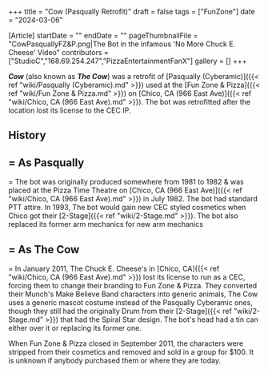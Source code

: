 +++
title = "Cow (Pasqually Retrofit)"
draft = false
tags = ["FunZone"]
date = "2024-03-06"

[Article]
startDate = ""
endDate = ""
pageThumbnailFile = "CowPasquallyFZ&P.png|The Bot in the infamous 'No More Chuck E. Cheese' Video"
contributors = ["StudioC","168.69.254.247","PizzaEntertainmentFanX"]
gallery = []
+++


<b><i>Cow</b></i> (also known as <b><i>The Cow</b></i>) was a retrofit of [Pasqually (Cyberamic)]({{< ref "wiki/Pasqually (Cyberamic).md" >}}) used at the [Fun Zone & Pizza]({{< ref "wiki/Fun Zone & Pizza.md" >}}) on [Chico, CA (966 East Ave)]({{< ref "wiki/Chico, CA (966 East Ave).md" >}}). The bot was retrofitted after the location lost its license to the CEC IP. 

<h2> History </h2>

<h2>= As Pasqually </h2>=
The bot was originally produced somewhere from 1981 to 1982 & was placed at the Pizza Time Theatre on [Chico, CA (966 East Ave)]({{< ref "wiki/Chico, CA (966 East Ave).md" >}}) in July 1982. The bot had standard PTT attire. In 1993, The bot would gain new CEC styled cosmetics when Chico got their [2-Stage]({{< ref "wiki/2-Stage.md" >}}). The bot also replaced its former arm mechanics for new arm mechanics

<h2>= As The Cow </h2>=
In January 2011, The Chuck E. Cheese's in [Chico, CA]({{< ref "wiki/Chico, CA (966 East Ave).md" >}}) lost its license to run as a CEC, forcing them to change their branding to Fun Zone & Pizza. They converted their Munch's Make Believe Band characters into generic animals, The Cow uses a generic mascot costume instead of the Pasqually Cyberamic ones, though they still had the originally Drum from their [2-Stage]({{< ref "wiki/2-Stage.md" >}}) that had the Spiral Star design. The bot's head had a tin can either over it or replacing its former one.

When Fun Zone & Pizza closed in September 2011, the characters were stripped from their cosmetics and removed and sold in a group for $100. It is unknown if anybody purchased them or where they are today.


